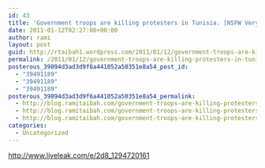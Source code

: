 ```yaml
---
id: 43
title: 'Government troops are killing protesters in Tunisia. [NSFW Very Graphic VIDEO]'
date: 2011-01-12T02:27:00+00:00
author: rami
layout: post
guid: http://rtaibah1.wordpress.com/2011/01/12/government-troops-are-killing-protesters-in-tunisia-nsfw-very-graphic-video
permalink: /2011/01/12/government-troops-are-killing-protesters-in-tunisia-nsfw-very-graphic-video/
posterous_39894d3ad3d9f6a441052a50351e8a54_post_id:
  - "39491189"
  - "39491189"
  - "39491189"
posterous_39894d3ad3d9f6a441052a50351e8a54_permalink:
  - http://blog.ramitaibah.com/government-troops-are-killing-protesters-in-t
  - http://blog.ramitaibah.com/government-troops-are-killing-protesters-in-t
  - http://blog.ramitaibah.com/government-troops-are-killing-protesters-in-t
categories:
  - Uncategorized
---
```

<http://www.liveleak.com/e/2d8_1294720161>
